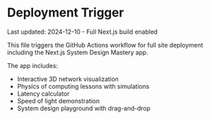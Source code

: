 # Deployment Trigger
Last updated: 2024-12-10 - Full Next.js build enabled

This file triggers the GitHub Actions workflow for full site deployment including the Next.js System Design Mastery app.

The app includes:
- Interactive 3D network visualization
- Physics of computing lessons with simulations
- Latency calculator
- Speed of light demonstration
- System design playground with drag-and-drop
